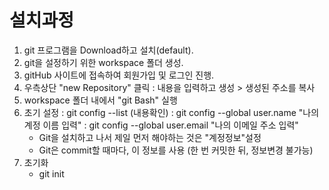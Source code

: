 # 설치과정
1. git 프로그램을 Download하고 설치(default).
2. git을 설정하기 위한 workspace 폴더 생성.
3. gitHub 사이트에 접속하여 회원가입 및 로그인 진행.
4. 우측상단 "new Repository" 클릭
   : 내용을 입력하고 생성 > 생성된 주소를 복사
5. workspace 폴더 내에서 "git Bash" 실행
6. 초기 설정
   : git config --list (내용확인)
   : git config --global user.name "나의 계정 이름 입력"
   : git config --global user.email "나의 이메일 주소 입력"
   * Git을 설치하고 나서 제일 먼저 해야하는 것은 "계정정보"설정
   * Git은 commit할 때마다, 이 정보를 사용
     (한 번 커밋한 뒤, 정보변경 불가능)
7. 초기화
   - git init